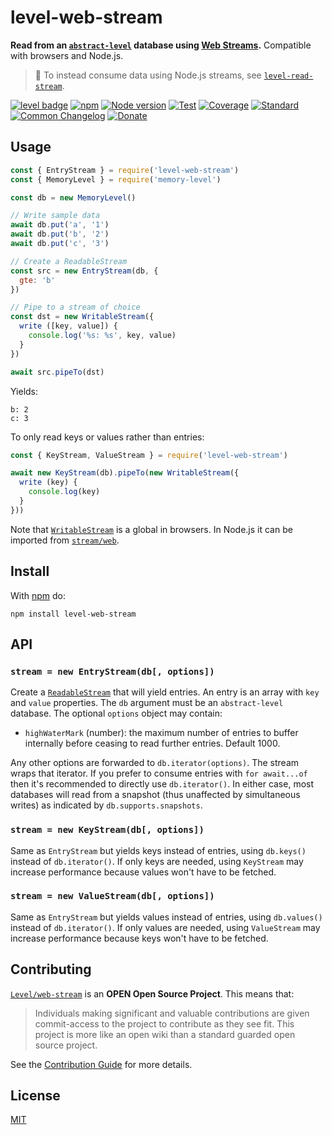 # level-web-stream

**Read from an [`abstract-level`](https://github.com/Level/abstract-level) database using [Web Streams](https://developer.mozilla.org/en-US/docs/Web/API/Streams_API).** Compatible with browsers and Node.js.

> :pushpin: To instead consume data using Node.js streams, see [`level-read-stream`](https://github.com/Level/read-stream).

[![level badge][level-badge]](https://github.com/Level/awesome)
[![npm](https://img.shields.io/npm/v/level-web-stream.svg)](https://www.npmjs.com/package/level-web-stream)
[![Node version](https://img.shields.io/node/v/level-web-stream.svg)](https://www.npmjs.com/package/level-web-stream)
[![Test](https://img.shields.io/github/workflow/status/Level/web-stream/Test?label=test)](https://github.com/Level/web-stream/actions/workflows/test.yml)
[![Coverage](https://img.shields.io/codecov/c/github/Level/web-stream?label=&logo=codecov&logoColor=fff)](https://codecov.io/gh/Level/web-stream)
[![Standard](https://img.shields.io/badge/standard-informational?logo=javascript&logoColor=fff)](https://standardjs.com)
[![Common Changelog](https://common-changelog.org/badge.svg)](https://common-changelog.org)
[![Donate](https://img.shields.io/badge/donate-orange?logo=open-collective&logoColor=fff)](https://opencollective.com/level)

## Usage

```js
const { EntryStream } = require('level-web-stream')
const { MemoryLevel } = require('memory-level')

const db = new MemoryLevel()

// Write sample data
await db.put('a', '1')
await db.put('b', '2')
await db.put('c', '3')

// Create a ReadableStream
const src = new EntryStream(db, {
  gte: 'b'
})

// Pipe to a stream of choice
const dst = new WritableStream({
  write ([key, value]) {
    console.log('%s: %s', key, value)
  }
})

await src.pipeTo(dst)
```

Yields:

```
b: 2
c: 3
```

To only read keys or values rather than entries:

```js
const { KeyStream, ValueStream } = require('level-web-stream')

await new KeyStream(db).pipeTo(new WritableStream({
  write (key) {
    console.log(key)
  }
}))
```

Note that [`WritableStream`](https://developer.mozilla.org/en-US/docs/Web/API/WritableStream) is a global in browsers. In Node.js it can be imported from [`stream/web`](https://nodejs.org/api/webstreams.html).

## Install

With [npm](https://npmjs.org) do:

```
npm install level-web-stream
```

## API

### `stream = new EntryStream(db[, options])`

Create a [`ReadableStream`](https://developer.mozilla.org/en-US/docs/Web/API/ReadableStream) that will yield entries. An entry is an array with `key` and `value` properties. The `db` argument must be an `abstract-level` database. The optional `options` object may contain:

- `highWaterMark` (number): the maximum number of entries to buffer internally before ceasing to read further entries. Default 1000.

Any other options are forwarded to `db.iterator(options)`. The stream wraps that iterator. If you prefer to consume entries with `for await...of` then it's recommended to directly use `db.iterator()`. In either case, most databases will read from a snapshot (thus unaffected by simultaneous writes) as indicated by `db.supports.snapshots`.

### `stream = new KeyStream(db[, options])`

Same as `EntryStream` but yields keys instead of entries, using `db.keys()` instead of `db.iterator()`. If only keys are needed, using `KeyStream` may increase performance because values won't have to be fetched.

### `stream = new ValueStream(db[, options])`

Same as `EntryStream` but yields values instead of entries, using `db.values()` instead of `db.iterator()`. If only values are needed, using `ValueStream` may increase performance because keys won't have to be fetched.

## Contributing

[`Level/web-stream`](https://github.com/Level/web-stream) is an **OPEN Open Source Project**. This means that:

> Individuals making significant and valuable contributions are given commit-access to the project to contribute as they see fit. This project is more like an open wiki than a standard guarded open source project.

See the [Contribution Guide](https://github.com/Level/community/blob/master/CONTRIBUTING.md) for more details.

## License

[MIT](LICENSE)

[level-badge]: https://leveljs.org/img/badge.svg
